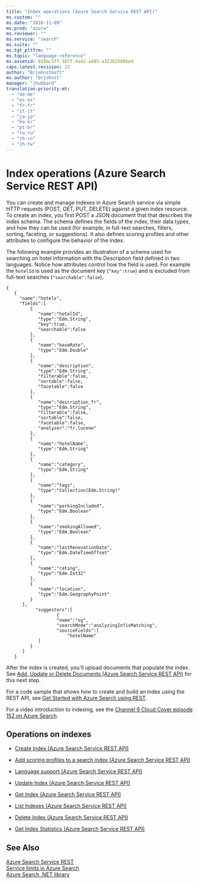 ```yaml
---
title: "Index operations (Azure Search Service REST API)"
ms.custom: ""
ms.date: "2016-11-09"
ms.prod: "azure"
ms.reviewer: ""
ms.service: "search"
ms.suite: ""
ms.tgt_pltfrm: ""
ms.topic: "language-reference"
ms.assetid: 028bc3ff-387f-4a42-a485-a32262508be9
caps.latest.revision: 22
author: "Brjohnstmsft"
ms.author: "brjohnst"
manager: "jhubbard"
translation.priority.mt:
  - "de-de"
  - "es-es"
  - "fr-fr"
  - "it-it"
  - "ja-jp"
  - "ko-kr"
  - "pt-br"
  - "ru-ru"
  - "zh-cn"
  - "zh-tw"
---
```

# Index operations (Azure Search Service REST API)
  You can create and manage indexes in Azure Search service via simple HTTP requests (POST, GET, PUT, DELETE) against a given index resource. To create an index, you first POST a JSON document that that describes the index schema. The schema defines the fields of the index, their data types, and how they can be used (for example, in full-text searches, filters, sorting, faceting, or suggestions). It also defines scoring profiles and other attributes to configure the behavior of the index.  

 The following example provides an illustration of a schema used for searching on hotel information with the Description field defined in two languages. Notice how attributes control how the field is used. For example the `hotelId` is used as the document key (`"key":true`) and is excluded from full-text searches (`"searchable":false`).  

```  
{
   {
     "name":"hotels",   
     "fields":[
         {
            "name":"hotelId",
            "type":"Edm.String",
            "key":true,
            "searchable":false
         },
         {
            "name":"baseRate",
            "type":"Edm.Double"
         },
         {
            "name":"description",
            "type":"Edm.String",
            "filterable":false,
            "sortable":false,
            "facetable":false
         },
         {
            "name":"description_fr",
            "type":"Edm.String",
            "filterable":false,
            "sortable":false,
            "facetable":false,
            "analyzer":"fr.lucene"
         },
         {
            "name":"hotelName",
            "type":"Edm.String"
         },
         {
            "name":"category",
            "type":"Edm.String"
         },
         {
            "name":"tags",
            "type":"Collection(Edm.String)"
         },
         {
            "name":"parkingIncluded",
            "type":"Edm.Boolean"
         },
         {
            "name":"smokingAllowed",
            "type":"Edm.Boolean"
         },
         {
            "name":"lastRenovationDate",
            "type":"Edm.DateTimeOffset"
         },
         {
            "name":"rating",
            "type":"Edm.Int32"
         },
         {
            "name":"location",
            "type":"Edm.GeographyPoint"
         }              
      ],
           "suggesters":[
                   {
                   "name":"sg",
                   "searchMode":"analyzingInfixMatching",
                   "sourceFields":[
                       "hotelName"
            ]                  
         }           
      ]       
   }
```  

 After the index is created, you'll upload documents that populate the index. See [Add, Update or Delete Documents &#40;Azure Search Service REST API&#41;](addupdate-or-delete-documents.md) for this next step.  

 For a code sample that shows how to create and build an index using the REST API, see [Get Started with Azure Search using REST](https://github.com/Azure-Samples/search-rest-api-getting-started).  

 For a video introduction to indexing, see the [Channel 9 Cloud Cover episode 152 on Azure Search](http://channel9.msdn.com/Shows/Cloud+Cover/Cloud-Cover-152-Azure-Search-with-Liam-Cavanagh).  

## Operations on indexes  

-   [Create Index &#40;Azure Search Service REST API&#41;](create-index.md)  

-   [Add scoring profiles to a search index &#40;Azure Search Service REST API&#41;](add-scoring-profiles-to-a-search-index.md)  

-   [Language support &#40;Azure Search Service REST API&#41;](language-support.md)  

-   [Update Index &#40;Azure Search Service REST API&#41;](update-index.md)  

-   [Get Index &#40;Azure Search Service REST API&#41;](get-index.md)  

-   [List Indexes &#40;Azure Search Service REST API&#41;](list-indexes.md)  

-   [Delete Index &#40;Azure Search Service REST API&#41;](delete-index.md)  

-   [Get Index Statistics &#40;Azure Search Service REST API&#41;](get-index-statistics.md)  

## See Also  
 [Azure Search Service REST](index.md)   
 [Service limits in Azure Search](https://azure.microsoft.com/documentation/articles/search-limits-quotas-capacity/)   
 [Azure Search .NET library](https://msdn.microsoft.com/library/azure/dn951165.aspx)  
